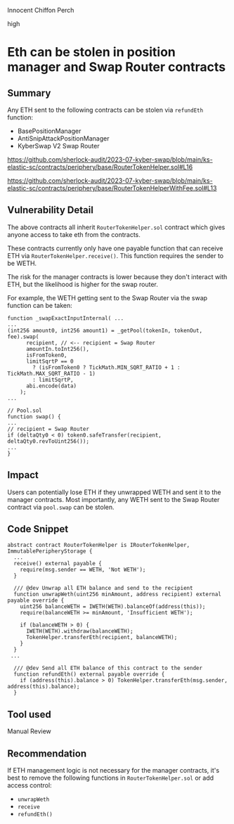 Innocent Chiffon Perch

high

# Eth can be stolen in position manager and Swap Router contracts
## Summary
Any ETH sent to the following contracts can be stolen via `refundEth` function:

* BasePositionManager
* AntiSnipAttackPositionManager
* KyberSwap V2 Swap Router

https://github.com/sherlock-audit/2023-07-kyber-swap/blob/main/ks-elastic-sc/contracts/periphery/base/RouterTokenHelper.sol#L16

https://github.com/sherlock-audit/2023-07-kyber-swap/blob/main/ks-elastic-sc/contracts/periphery/base/RouterTokenHelperWithFee.sol#L13

## Vulnerability Detail
The above contracts all inherit `RouterTokenHelper.sol` contract which gives anyone access to take eth from the contracts. 

These contracts currently only have one payable function that can receive ETH via `RouterTokenHelper.receive()`. This function requires the sender to be WETH. 

The risk for the manager contracts is lower because they don't interact with ETH, but the likelihood is higher for the swap router. 

For example, the WETH getting sent to the Swap Router via the swap function can be taken:
```solidity
function _swapExactInputInternal( ...
...
(int256 amount0, int256 amount1) = _getPool(tokenIn, tokenOut, fee).swap(
      recipient, // <-- recipient = Swap Router
      amountIn.toInt256(),
      isFromToken0,
      limitSqrtP == 0
        ? (isFromToken0 ? TickMath.MIN_SQRT_RATIO + 1 : TickMath.MAX_SQRT_RATIO - 1)
        : limitSqrtP,
      abi.encode(data)
    );
...
```
```solidity
// Pool.sol
function swap() {
...
// recipient = Swap Router
if (deltaQty0 < 0) token0.safeTransfer(recipient, deltaQty0.revToUint256());
...
}
```

## Impact
Users can potentially lose ETH if they unwrapped WETH and sent it to the manager contracts. Most importantly, any WETH sent to the Swap Router contract via `pool.swap` can be stolen. 

## Code Snippet
```solidity
abstract contract RouterTokenHelper is IRouterTokenHelper, ImmutablePeripheryStorage {
  ...
  receive() external payable {
    require(msg.sender == WETH, 'Not WETH');
  }

  /// @dev Unwrap all ETH balance and send to the recipient
  function unwrapWeth(uint256 minAmount, address recipient) external payable override {
    uint256 balanceWETH = IWETH(WETH).balanceOf(address(this));
    require(balanceWETH >= minAmount, 'Insufficient WETH');

    if (balanceWETH > 0) {
      IWETH(WETH).withdraw(balanceWETH);
      TokenHelper.transferEth(recipient, balanceWETH);
    }
  }
 ...

  /// @dev Send all ETH balance of this contract to the sender
  function refundEth() external payable override {
    if (address(this).balance > 0) TokenHelper.transferEth(msg.sender, address(this).balance);
  }

```

## Tool used

Manual Review

## Recommendation

If ETH management logic is not necessary for the manager contracts, it's best to remove the following functions in `RouterTokenHelper.sol` or add access control:

*  `unwrapWeth`
* `receive`
* `refundEth()`
